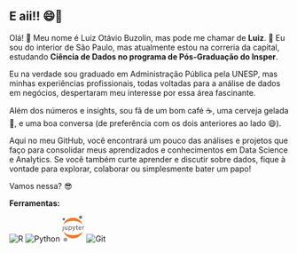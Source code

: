 ## E aii!! 😄👾

Olá! 👋 Meu nome é Luiz Otávio Buzolin, mas pode me chamar de **Luiz**. 🌱 Eu sou do interior de São Paulo, mas atualmente estou na correria da capital, estudando **Ciência de Dados no programa de Pós-Graduação do Insper**.

Eu na verdade sou graduado em Administração Pública pela UNESP, mas minhas experiências profissionais, todas voltadas para a análise de dados em negócios, despertaram meu interesse por essa área fascinante.

Além dos números e insights, sou fã de um bom café ☕, uma cerveja gelada 🍺, e uma boa conversa (de preferência com os dois anteriores ao lado 😄).

Aqui no meu GitHub, você encontrará um pouco das análises e projetos que faço para consolidar meus aprendizados e conhecimentos em Data Science e Analytics. Se você também curte aprender e discutir sobre dados, fique à vontade para explorar, colaborar ou simplesmente bater um papo!

Vamos nessa? 😎

**Ferramentas:**
<p>
<img src="https://www.r-project.org/logo/Rlogo.png" alt="R" width="40"/> 
<img src="https://s3.dualstack.us-east-2.amazonaws.com/pythondotorg-assets/media/community/logos/python-logo-only.png" alt="Python" width="40"/>
<img src="jupyter-logo.png" alt="Jupyter" width="40"/>
<img src="https://git-scm.com/images/logos/downloads/Git-Logo-1788C.png" alt="Git" width="50"/>
</p>